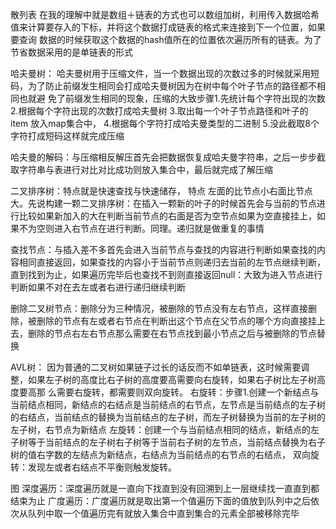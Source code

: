 散列表
  在我的理解中就是数组＋链表的方式也可以数组加树，利用传入数据哈希值来计算要存入的下标，并将这个数据打成链表的格式来连接到下一个位置，如果要查询
  数据的时候获取这个数据的hash值所在的位置依次遍历所有的链表。为了节省数据采用的是单链表的形式

哈夫曼树：
  哈夫曼树用于压缩文件，当一个数据出现的次数过多的时候就采用短码，为了防止前缀发生相同会打成哈夫曼树因为在树中每个叶子节点的路径都不相同也就避    免了前缀发生相同的现象，压缩的大致步骤1.先统计每个字符出现的次数 2.根据每个字符出现的次数打成哈夫曼树 3.取出每一个叶子节点路径和叶子的item    放入map集合中， 4.根据每个字符打成哈夫曼类型的二进制 5.没此截取8个字符打成短码这样就完成压缩

哈夫曼的解码：与压缩相反解压首先会把数据恢复成哈夫曼字符串，之后一步步截取字符串与表进行对比对比成功则放入集合中，最后就完成了解压缩

二叉排序树：特点就是快速查找与快速储存， 特点 左面的比节点小右面比节点大。先说构建一颗二叉排序树：在插入一颗新的叶子的时候首先会与当前的节点进行比较如果新加入的大在判断当前节点的右面是否为空节点如果为空直接挂上，如果不为空则进入右节点在进行判断。同理。递归就是做重复的事情

查找节点：与插入差不多首先会进入当前节点与查找的内容进行判断如果查找的内容相同直接返回，如果查找的内容小于当前节点则递归去当前的左节点继续判断，直到找到为止，如果遍历完毕后也查找不到则直接返回null：大致为进入节点进行判断如果不对在去左或者右进行递归继续判断

删除二叉树节点：删除分为三种情况，被删除的节点没有左右节点，这样直接删除，被删除的节点有左或者右节点在判断出这个节点在父节点的哪个方向直接挂上去，删除的节点右左右节点那么需要在右节点找到最小节点之后与被删除的节点替换

AVL树：
  因为普通的二叉树如果链子过长的话反而不如单链表，这时候需要调整，如果左子树的高度比右子树的高度要高需要向右旋转，如果右子树比左子树高度要高那      么需要右旋转，都需要则双向旋转。
    右旋转：步骤1.创建一个新结点与当前结点相同，新结点的右结点是当前结点的右节点，左节点是当前结点的左子树的右结点，当前结点的替换为当前结点的左子树，而左子树替换为当前的左子树的左子树，右节点为新结点
    左旋转：创建一个与当前结点相同的结点，新结点的左子树等于当前结点的左子树右子树等于当前右子树的左节点，当前结点替换为右子树的值右字数的左结点为新结点，右结点为当前结点的右节点的右结点，
      双向旋转：发现左或者右结点不平衡则触发旋转。
      
      
图
  深度遍历：深度遍历就是一直向下找直到没有回溯到上一层继续找一直直到都结束为止
  广度遍历：广度遍历就是取出第一个值遍历下面的值放到队列中之后依次从队列中取一个值遍历完有就放入集合中直到集合的元素全部被移除完毕
